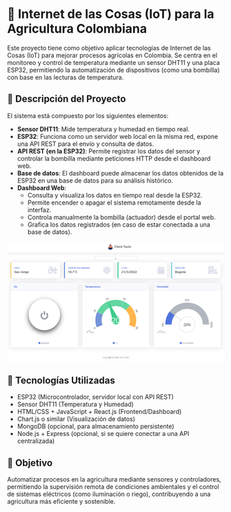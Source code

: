 # 🌱 Internet de las Cosas (IoT) para la Agricultura Colombiana

Este proyecto tiene como objetivo aplicar tecnologías de Internet de las Cosas (IoT) para mejorar procesos agrícolas en Colombia. Se centra en el monitoreo y control de temperatura mediante un sensor DHT11 y una placa ESP32, permitiendo la automatización de dispositivos (como una bombilla) con base en las lecturas de temperatura.

## 🔧 Descripción del Proyecto

El sistema está compuesto por los siguientes elementos:

- **Sensor DHT11**: Mide temperatura y humedad en tiempo real.
- **ESP32**: Funciona como un servidor web local en la misma red, expone una API REST para el envío y consulta de datos.
- **API REST (en la ESP32)**: Permite registrar los datos del sensor y controlar la bombilla mediante peticiones HTTP desde el dashboard web.
- **Base de datos**: El dashboard puede almacenar los datos obtenidos de la ESP32 en una base de datos para su análisis histórico.
- **Dashboard Web**: 
  - Consulta y visualiza los datos en tiempo real desde la ESP32.
  - Permite encender o apagar el sistema remotamente desde la interfaz.
  - Controla manualmente la bombilla (actuador) desde el portal web.
  - Grafica los datos registrados (en caso de estar conectada a una base de datos).
 
![Interfaz Web](https://github.com/JHONATAN9A/IOT/blob/main/web/src/img/App.png?raw=true)

## 🧠 Tecnologías Utilizadas

- ESP32 (Microcontrolador, servidor local con API REST)
- Sensor DHT11 (Temperatura y Humedad)
- HTML/CSS + JavaScript + React.js (Frontend/Dashboard)
- Chart.js o similar (Visualización de datos)
- MongoDB (opcional, para almacenamiento persistente)
- Node.js + Express (opcional, si se quiere conectar a una API centralizada)

## 🎯 Objetivo

Automatizar procesos en la agricultura mediante sensores y controladores, permitiendo la supervisión remota de condiciones ambientales y el control de sistemas eléctricos (como iluminación o riego), contribuyendo a una agricultura más eficiente y sostenible.
